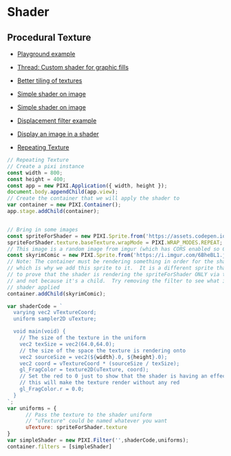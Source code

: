 # Shader

## Procedural Texture
- [Playground example](https://www.pixiplayground.com/#/edit/k3LQY3-KoA0E61Nu07UBI)
- [Thread: Custom shader for graphic fills](https://github.com/pixijs/pixijs/discussions/7728)
- [Better tiling of textures](https://iquilezles.org/articles/texturerepetition/)
- [Simple shader on image](https://codepen.io/omarshe7ta/pen/zqQxRQ)
- [Simple shader on image](https://codepen.io/jdoleary/pen/jOzLGZv?editors=1010)
- [Displacement filter example](https://codepen.io/chles/pen/aNxMxQ)

- [Display an image in a shader](https://stackoverflow.com/a/73111831/4418836)
- [Repeating Texture](https://codepen.io/jdoleary/pen/RwMZQbr?editors=0010)
```js
// Repeating Texture
// Create a pixi instance
const width = 800;
const height = 400;
const app = new PIXI.Application({ width, height });
document.body.appendChild(app.view);
// Create the container that we will apply the shader to
var container = new PIXI.Container();
app.stage.addChild(container);


// Bring in some images
const spriteForShader = new PIXI.Sprite.from('https://assets.codepen.io/292864/internal/avatars/users/default.png?fit=crop&format=auto&height=512&version=1&width=512')
spriteForShader.texture.baseTexture.wrapMode = PIXI.WRAP_MODES.REPEAT;
// This image is a random image from imgur (which has CORS enabled so Codepen can grab it)
const skyrimComic = new PIXI.Sprite.from('https://i.imgur.com/6BheBL1.jpeg')
// Note: The container must be rendering something in order for the shader to show,
// which is why we add this sprite to it.  It is a different sprite than spriteForShader
// to prove that the shader is rendering the spriteForShader ONLY via the texture uniform
// and not because it's a child.  Try removing the filter to see what it looks like without the
// shader applied
container.addChild(skyrimComic);

var shaderCode = `
  varying vec2 vTextureCoord;
  uniform sampler2D uTexture;

  void main(void) {
    // The size of the texture in the uniform
    vec2 texSize = vec2(64.0,64.0);
    // the size of the space the texture is rendering onto
    vec2 sourceSize = vec2(${width}.0, ${height}.0);
    vec2 coord = vTextureCoord * (sourceSize / texSize);
    gl_FragColor = texture2D(uTexture, coord);
    // Set the red to 0 just to show that the shader is having an effect
    // this will make the texture render without any red
    gl_FragColor.r = 0.0;
  }
`;
var uniforms = {
      // Pass the texture to the shader uniform
      // "uTexture" could be named whatever you want
      uTexture: spriteForShader.texture
}
var simpleShader = new PIXI.Filter('',shaderCode,uniforms);
container.filters = [simpleShader]
```